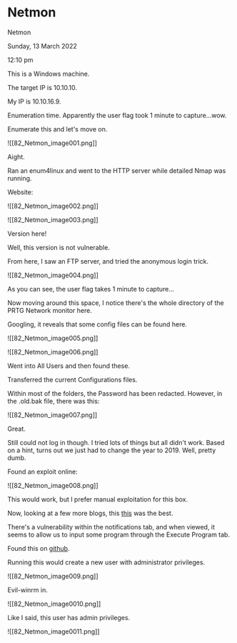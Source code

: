 # Netmon

Netmon

Sunday, 13 March 2022

12:10 pm

This is a Windows machine.

The target IP is 10.10.10.

My IP is 10.10.16.9.

&#x20;

Enumeration time. Apparently the user flag took 1 minute to capture...wow.

Enumerate this and let's move on.

&#x20;

!\[\[82\_Netmon\_image001.png]]

Aight.

Ran an enum4linux and went to the HTTP server while detailed Nmap was running.

&#x20;

Website:

!\[\[82\_Netmon\_image002.png]]

&#x20;

!\[\[82\_Netmon\_image003.png]]

Version here!

&#x20;

Well, this version is not vulnerable.

&#x20;

From here, I saw an FTP server, and tried the anonymous login trick.

&#x20;

!\[\[82\_Netmon\_image004.png]]

As you can see, the user flag takes 1 minute to capture...

&#x20;

Now moving around this space, I notice there's the whole directory of the PRTG Network monitor here.

Googling, it reveals that some config files can be found here.

!\[\[82\_Netmon\_image005.png]]

&#x20;

!\[\[82\_Netmon\_image006.png]]

Went into All Users and then found these.

Transferred the current Configurations files.

&#x20;

Within most of the folders, the Password has been redacted. However, in the .old.bak file, there was this:

!\[\[82\_Netmon\_image007.png]]

Great.

&#x20;

Still could not log in though. I tried lots of things but all didn't work. Based on a hint, turns out we just had to change the year to 2019. Well, pretty dumb.

&#x20;

Found an exploit online:

!\[\[82\_Netmon\_image008.png]]

This would work, but I prefer manual exploitation for this box.

&#x20;

Now, looking at a few more blogs, this [this](https://www.codewatch.org/blog/?p=453) was the best.

There's a vulnerability within the notifications tab, and when viewed, it seems to allow us to input some program through the Execute Program tab.

&#x20;

Found this on [github](https://github.com/chcx/PRTG-Network-Monitor-RCE).

&#x20;

Running this would create a new user with administrator privileges.

&#x20;

!\[\[82\_Netmon\_image009.png]]

&#x20;

Evil-winrm in.

!\[\[82\_Netmon\_image0010.png]]

&#x20;

Like I said, this user has admin privileges.

&#x20;

!\[\[82\_Netmon\_image0011.png]]

&#x20;
